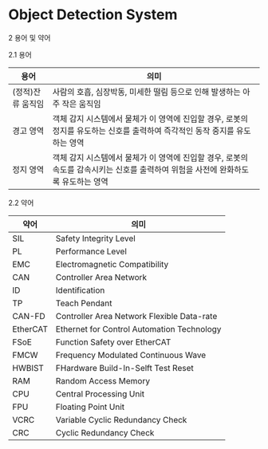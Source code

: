 ﻿# Object Detection System

2	용어 및 약어

2.1	용어


<table>
<thead>
  <tr>
    <th colspan="3">용어</th>
    <th colspan="5">의미</th>
  </tr>  
</thead>
<tbody>
  <tr>
    <td colspan="3">(정적)잔류 움직임</td>
    <td colspan="5">사람의 호흡, 심장박동, 미세한 떨림 등으로 인해 발생하는 아주 작은 움직임</td>
  </tr>
  <tr>
    <td colspan="3">경고 영역</td>
    <td colspan="5">객체 감지 시스템에서 물체가 이 영역에 진입할 경우, 로봇의 정지를 유도하는 신호를 출력하여 즉각적인 동작 중지를 유도하는 영역</td>
  </tr>
   <tr>
    <td colspan="3">정지 영역</td>
    <td colspan="5">객체 감지 시스템에서 물체가 이 영역에 진입할 경우, 로봇의 속도를 감속시키는 신호를 출력하여 위험을 사전에 완화하도록 유도하는 영역</td>
  </tr>
  
</tbody>
</table>

2.2	약어


<table>
<thead>
  <tr>
    <th colspan="5">약어</th>
    <th colspan="5">의미</th>
  </tr>  
</thead>
<tbody>
  <tr>
    <td colspan="5">SIL</td>
    <td colspan="5">Safety Integrity Level</td>
  </tr>
  <tr>
    <td colspan="5">PL</td>
    <td colspan="5">Performance Level</td>
  </tr>
   <tr>
    <td colspan="5">EMC</td>
    <td colspan="5">Electromagnetic Compatibility</td>
  </tr>
  <tr>
    <td colspan="5">CAN</td>
    <td colspan="5">Controller Area Network</td>
  </tr>
  <tr>
    <td colspan="5">ID</td>
    <td colspan="5">Identification</td>
  </tr>
  <tr>
    <td colspan="5">TP</td>
    <td colspan="5">Teach Pendant</td>
  </tr>
  <tr>
    <td colspan="5">CAN-FD</td>
    <td colspan="5">Controller Area Network Flexible Data-rate</td>
  </tr>
  <tr>
    <td colspan="5">EtherCAT</td>
    <td colspan="5">Ethernet for Control Automation Technology</td>
  </tr>
  <tr>
    <td colspan="5">FSoE</td>
    <td colspan="5">Function Safety over EtherCAT</td>
  </tr>
  <tr>
    <td colspan="5">FMCW</td>
    <td colspan="5">Frequency Modulated Continuous Wave</td>
  </tr>
  <tr>
    <td colspan="5">HWBIST</td>
    <td colspan="5">FHardware Build-In-Selft Test Reset</td>
  </tr>
  <tr>
    <td colspan="5">RAM</td>
    <td colspan="5">Random Access Memory</td>
  </tr>
  <tr>
    <td colspan="5">CPU</td>
    <td colspan="5">Central Processing Unit</td>
  </tr>
  <tr>
    <td colspan="5">FPU</td>
    <td colspan="5">Floating Point Unit</td>
  </tr>
  <tr>
    <td colspan="5">VCRC</td>
    <td colspan="5">Variable Cyclic Redundancy Check</td>
  </tr>
  <tr>
    <td colspan="5">CRC</td>
    <td colspan="5">Cyclic Redundancy Check</td>
  </tr>
</tbody>
</table>